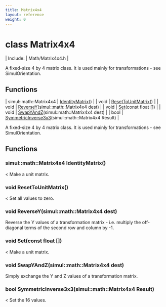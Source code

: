 ```yaml
---
title: Matrix4x4
layout: reference
weight: 0
---
```

class Matrix4x4
===

| Include: | Math/Matrix4x4.h |

A fixed-size 4 by 4 matrix class.
It is used mainly for transformations - see SimulOrientation.
  


Functions
---

| simul::math::Matrix4x4 | [IdentityMatrix](#IdentityMatrix)() |
| void | [ResetToUnitMatrix](#ResetToUnitMatrix)() |
| void | [ReverseY](#ReverseY)(simul::math::Matrix4x4 dest) |
| void | [Set](#Set)(const float []) |
| void | [SwapYAndZ](#SwapYAndZ)(simul::math::Matrix4x4 dest) |
| bool | [SymmetricInverse3x3](#SymmetricInverse3x3)(simul::math::Matrix4x4 Result) |

A fixed-size 4 by 4 matrix class.
It is used mainly for transformations - see SimulOrientation.
  


Functions
---

### <a name="IdentityMatrix"/>simul::math::Matrix4x4 IdentityMatrix()
< Make a unit matrix.

### <a name="ResetToUnitMatrix"/>void ResetToUnitMatrix()
< Set all values to zero.

### <a name="ReverseY"/>void ReverseY(simul::math::Matrix4x4 dest)
Reverse the Y values of a transformation matrix - i.e. multiply the off-diagonal terms of the second row and column by -1.

### <a name="Set"/>void Set(const float [])
< Make a unit matrix.

### <a name="SwapYAndZ"/>void SwapYAndZ(simul::math::Matrix4x4 dest)
Simply exchange the Y and Z values of a transformation matrix.

### <a name="SymmetricInverse3x3"/>bool SymmetricInverse3x3(simul::math::Matrix4x4 Result)
< Set the 16 values.
